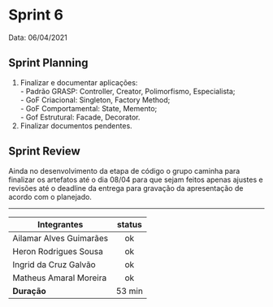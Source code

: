 # Sprint 6

Data: 06/04/2021

## Sprint Planning

   1. Finalizar e documentar aplicações:   
    - Padrão GRASP: Controller, Creator, Polimorfismo, Especialista;  
    - GoF Criacional: Singleton, Factory Method;   
    - GoF Comportamental: State, Memento;    
    - Gof Estrutural: Facade, Decorator.  
   2. Finalizar documentos pendentes.

## Sprint Review

Ainda no desenvolvimento da etapa de código o grupo caminha para finalizar os artefatos até o dia 08/04 para que sejam feitos apenas ajustes e revisões até o deadline da entrega para gravação da apresentação de acordo com o planejado.

---

| Integrantes                  | status |
| ---------------------------- | :----: |
| Ailamar Alves Guimarães        | ok |
| Heron Rodrigues Sousa          | ok |
| Ingrid da Cruz Galvão          | ok |
| Matheus Amaral Moreira         | ok |
| **Duração**                  | 53 min |
